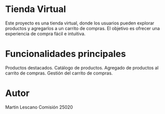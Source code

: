 # Tienda Virtual
Este proyecto es una tienda virtual, donde los usuarios pueden explorar productos y agregarlos a un carrito de compras. El objetivo es ofrecer una experiencia de compra fácil e intuitiva.

# Funcionalidades principales
Productos destacados.
Catálogo de productos.
Agregado de productos al carrito de compras.
Gestión del carrito de compras.

# Autor
Martin Lescano
Comisión 25020